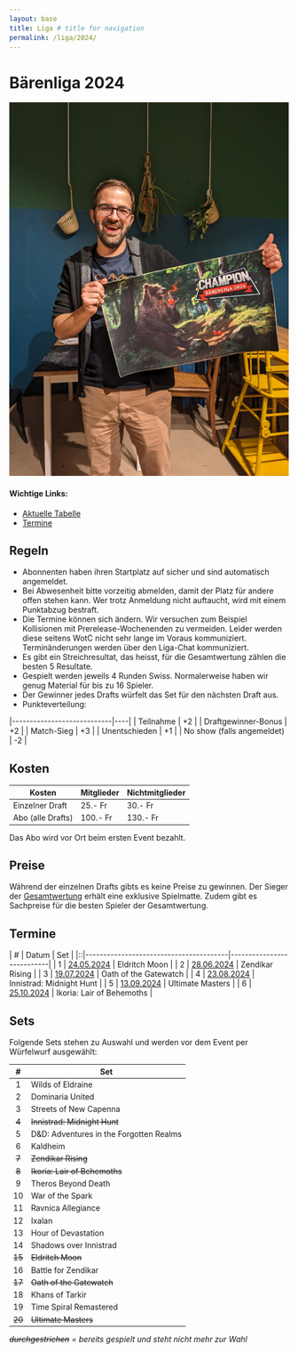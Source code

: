 ```yaml
---
layout: base
title: Liga # title for navigation
permalink: /liga/2024/
---
```


# Bärenliga 2024

![Liga-Gewinner 2024 Marco](/assets/photos/liga2014_winner.jpg)

#### Wichtige Links:
- [Aktuelle Tabelle](/liga/2024/tabelle)
- [Termine](#termine)

## Regeln
- Abonnenten haben ihren Startplatz auf sicher und sind automatisch angemeldet.
- Bei Abwesenheit bitte vorzeitig abmelden, damit der Platz für andere offen stehen kann. Wer trotz Anmeldung nicht auftaucht, wird mit einem Punktabzug bestraft.
- Die Termine können sich ändern. Wir versuchen zum Beispiel Kollisionen mit Prerelease-Wochenenden zu vermeiden. Leider werden diese seitens WotC nicht sehr lange im Voraus kommuniziert. Terminänderungen werden über den Liga-Chat kommuniziert.
- Es gibt ein Streichresultat, das heisst, für die Gesamtwertung zählen die besten 5 Resultate.
- Gespielt werden jeweils 4 Runden Swiss. Normalerweise haben wir genug Material für bis zu 16 Spieler.
- Der Gewinner jedes Drafts würfelt das Set für den nächsten Draft aus.
- Punkteverteilung:

|----------------------------|----|
| Teilnahme                  | +2 |
| Draftgewinner-Bonus        | +2 |
| Match-Sieg                 | +3 |
| Unentschieden              | +1 |
| No show (falls angemeldet) | -2 |

## Kosten

| Kosten               | Mitglieder | Nichtmitglieder |
|----------------------|------------|-----------------|
| Einzelner Draft      | 25.- Fr    | 30.- Fr         |
| Abo (alle Drafts)    | 100.- Fr   | 130.- Fr        |

Das Abo wird vor Ort beim ersten Event bezahlt.

## Preise
Während der einzelnen Drafts gibts es keine Preise zu gewinnen. Der Sieger der [Gesamtwertung](/liga/tabelle) erhält eine exklusive Spielmatte.
Zudem gibt es Sachpreise für die besten Spieler der Gesamtwertung.

## Termine

| # | Datum                                 | Set                       |
|::|----------------------------------------|---------------------------|
| 1 | [24.05.2024](/event/2024-05-24-liga)  | Eldritch Moon             |
| 2 | [28.06.2024](/event/2024-06-28-liga)  | Zendikar Rising           |
| 3 | [19.07.2024](/event/2024-07-19-liga)  | Oath of the Gatewatch     |
| 4 | [23.08.2024](/event/2024-08-23-liga)  | Innistrad: Midnight Hunt  |
| 5 | [13.09.2024](/event/2024-09-13-liga)  | Ultimate Masters          |
| 6 | [25.10.2024](/event/2024-10-25-liga)  | Ikoria: Lair of Behemoths |


## Sets
Folgende Sets stehen zu Auswahl und werden vor dem Event per Würfelwurf ausgewählt:

| #  | Set                                     |
|:--:|-----------------------------------------|
| 1  | Wilds of Eldraine                       |
| 2  | Dominaria United                        |
| 3  | Streets of New Capenna                  |
| ~~4~~  | ~~Innistrad: Midnight Hunt~~        |
| 5  | D&D: Adventures in the Forgotten Realms |
| 6  | Kaldheim                                |
| ~~7~~  | ~~Zendikar Rising~~                 |
| ~~8~~  | ~~Ikoria: Lair of Behemoths~~       |
| 9  | Theros Beyond Death                     |
| 10 | War of the Spark                        |
| 11 | Ravnica Allegiance                      |
| 12 | Ixalan                                  |
| 13 | Hour of Devastation                     |
| 14 | Shadows over Innistrad                  |
| ~~15~~ | ~~Eldritch Moon~~                   |
| 16 | Battle for Zendikar                     |
| ~~17~~ | ~~Oath of the Gatewatch~~           |
| 18 | Khans of Tarkir                         |
| 19 | Time Spiral Remastered                  |
| ~~20~~ | ~~Ultimate Masters~~                |

_~~durchgestrichen~~ = bereits gespielt und steht nicht mehr zur Wahl_
